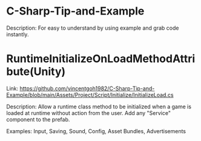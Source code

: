 # C-Sharp-Tip-and-Example

Description: For easy to understand by using example and grab code instantly.

# RuntimeInitializeOnLoadMethodAttribute(Unity)
Link: https://github.com/vincentgoh1982/C-Sharp-Tip-and-Example/blob/main/Assets/Project/Script/Initialize/InitializeLoad.cs

Description: Allow a runtime class method to be initialized when a game is loaded at runtime without action from the user. Add any "Service" component to the prefab.

Examples: Input, Saving, Sound, Config, Asset Bundles, Advertisements
